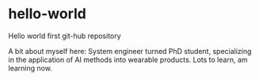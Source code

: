 # hello-world
Hello world first git-hub repository

A bit about myself here:
System engineer turned PhD student, specializing in the application of AI methods into wearable products. Lots to learn, am learning now. 
